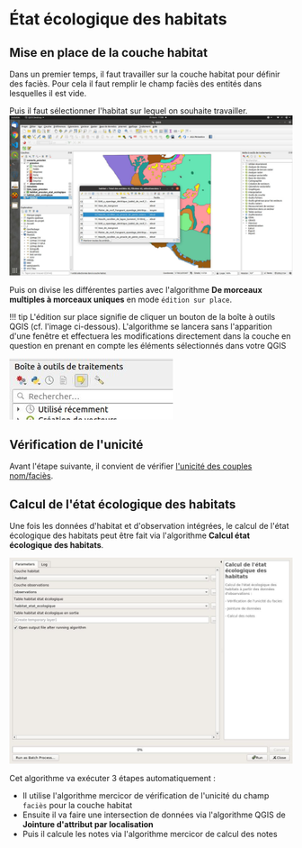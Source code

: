 # État écologique des habitats

## Mise en place de la couche habitat

Dans un premier temps, il faut travailler sur la couche habitat pour définir des faciès. Pour cela il faut
remplir le champ faciès des entités dans lesquelles il est vide.

Puis il faut sélectionner l'habitat sur lequel on souhaite travailler.
![select_entity](media/mercicor-select_entity.jpg)

Puis on divise les différentes parties avec l'algorithme **De morceaux multiples à morceaux uniques** en mode
`édition sur place`.

!!! tip
    L'édition sur place signifie de cliquer un bouton de la boîte à outils QGIS (cf. l'image ci-dessous). L'algorithme
    se lancera sans l'apparition d'une fenêtre et effectuera les modifications directement dans la couche 
    en question en prenant en compte les éléments sélectionnés dans votre QGIS

![edit_in_place](media/mercicor-edit_in_place.jpg)

<!--
utilisation des outils de découpe split features.
Enfin il faut modifier les faciès des nouvelles entités.
-->

## Vérification de l'unicité

Avant l'étape suivante, il convient de vérifier
[l'unicité des couples nom/faciès](/user-guide/import-donnees-habitats/#verification-de-lunicite-nomfacies).

## Calcul de l'état écologique des habitats

Une fois les données d'habitat et d'observation intégrées, le calcul de l'état écologique des habitats peut être fait via
l'algorithme **Calcul état écologique des habitats**.

![algo_hab_etat_ecolo](../processing/mercicor-calcul_habitat_etat_ecologique.jpg) 

Cet algorithme va exécuter 3 étapes automatiquement :

* Il utilise l'algorithme mercicor de vérification de l'unicité du champ `faciès` pour la couche habitat
* Ensuite il va faire une intersection de données via l'algorithme QGIS de **Jointure d'attribut par localisation**
* Puis il calcule les notes via l'algorithme mercicor de calcul des notes
